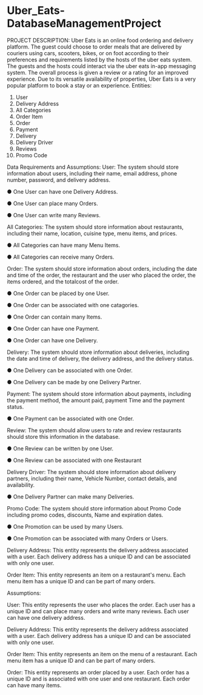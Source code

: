 # Uber_Eats-DatabaseManagementProject

PROJECT DESCRIPTION:
Uber Eats is an online food ordering and delivery platform. The guest could choose to order meals that are delivered by couriers using cars, scooters, bikes, or on foot according to their preferences and requirements listed by the hosts of the uber eats system. The guests and the hosts could interact via the uber eats in-app messaging system. The overall process is given a review or a rating for an improved experience. Due to its versatile availability of properties, Uber Eats is a very popular platform to book a stay or an experience.
Entities:

1.	User
2.	Delivery Address
3.	All Categories
4.	Order Item
5.	Order
6.	Payment
7.	Delivery
8.	Delivery Driver
9.	Reviews
10.	Promo Code
 
Data Requirements and Assumptions:
User: The system should store information about users, including their name, email address, phone number, password, and delivery address.

●	One User can have one Delivery Address.

●	One User can place many Orders.

●	One User can write many Reviews.

All Categories: The system should store information about restaurants, including their name, location, cuisine type, menu items, and prices.

●	All Categories can have many Menu Items.

●	All Categories can receive many Orders.

Order: The system should store information about orders, including the date and time of the order, the restaurant and the user who placed the order, the items ordered, and the totalcost of the order.

●	One Order can be placed by one User.

●	One Order can be associated with one catagories.

●	One Order can contain many Items.

●	One Order can have one Payment.

●	One Order can have one Delivery.

Delivery: The system should store information about deliveries, including the date and time of delivery, the delivery address, and the delivery status.

●	One Delivery can be associated with one Order.

●	One Delivery can be made by one Delivery Partner.

Payment: The system should store information about payments, including the payment method, the amount paid, payment Time and the payment status.

●	One Payment can be associated with one Order.

Review: The system should allow users to rate and review restaurants should store this information in the database.

●	One Review can be written by one User.

●	One Review can be associated with one Restaurant
 
Delivery Driver: The system should store information about delivery partners, including their name, Vehicle Number, contact details, and availability.

●	One Delivery Partner can make many Deliveries.

Promo Code: The system should store information about Promo Code including promo codes, discounts, Name and expiration dates.

●	One Promotion can be used by many Users.

●	One Promotion can be associated with many Orders or Users.

Delivery Address: This entity represents the delivery address associated with a user. Each delivery address has a unique ID and can be associated with only one user.

Order Item: This entity represents an item on a restaurant's menu. Each menu item has a unique ID and can be part of many orders.

Assumptions:

User: This entity represents the user who places the order. Each user has a unique ID and can place many orders and write many reviews. Each user can have one delivery address.

Delivery Address: This entity represents the delivery address associated with a user. Each delivery address has a unique ID and can be associated with only one user.

Order Item: This entity represents an item on the menu of a restaurant. Each menu item has a unique ID and can be part of many orders.

Order: This entity represents an order placed by a user. Each order has a unique ID and is associated with one user and one restaurant. Each order can have many items.
